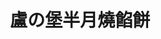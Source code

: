 ---
title: "盧の堡半月燒餡餅"
description: "盧の堡半月燒餡餅"
layout: shop
keywords:
  - 美食競賽
  - 台灣美食
  - 美食精選
datePublished: "2025-06-30"
dateModified: "2025-07-02"
city: "台中市"
district: "北區"
address: "台中市北區育才南街31號"
phone: "0915722388"
geo: "24.14807353852073, 120.68537514286655"
google_map: "https://maps.app.goo.gl/Dfp73uzswcCyxUMA9"
footinder: "https://footinder.com.tw/%E5%8F%B0%E4%B8%AD%E5%B8%82%E5%8C%97%E5%8D%80/362087/"
official: ""
award:
  - name: "夜市王"
    year: "2024"
    entries:
      - nightMarket: "一中街夜市"
        food_type: "老字號"
        rank: "第三名"

---